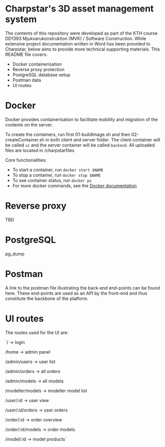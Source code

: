 # Charpstar's 3D asset management system
The contents of this repository were developed as part of the KTH course DD1393 Mjukvarukonstruktion (MVK) / Software Construction. While  extensive project documentation written in Word has been provided to Charpstar, below aims to provide more technical supporting materials. This README file covers:

* Docker containerisation
* Reverse proxy protection 
* PostgreSQL database setup
* Postman data
* UI routes

# Docker
Docker provides containerisation to facilitate mobility and migration of the contents on the server. 

To create the containers, run first 01-buildImage.sh and then 02-createContainer.sh in both client and server folder. The client container will be called `ui` and the server container will be called `backend`. All uploaded files are located in /charpstarfiles

Core functionalities:
* To start a container, run `docker start $NAME`
* To stop a container, run `docker stop $NAME`
* To see container status, run `docker ps`
* For more docker commands, see the [Docker documentation](https://docs.docker.com/get-started/overview/)

# Reverse proxy
TBD

# PostgreSQL
pg_dump

# Postman
A link to the postman file illustrating the back-end end-points can be found here. These end-points are used as an API by the front-end and thus constitute the backbone of the platform.

# UI routes
The routes used for the UI are:

`/                  -> login

/home              -> admin panel

/admin/users       -> user list

/admin/orders      -> all orders

/admin/models      -> all models

/modeller/models   -> modeller model list

/user/:id          -> user view

/user/:id/orders   -> user orders

/order/:id         -> order overview

/order/:id/models  -> order models

/model/:id         -> model products`
